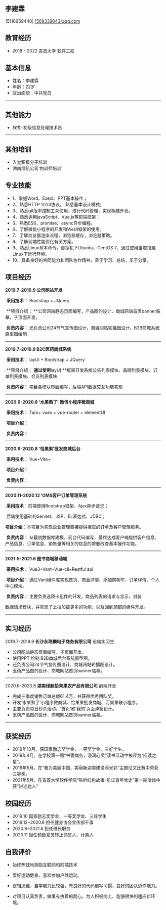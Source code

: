 ## 李建霖

15116659440| 1569339843@qq.com

## 教育经历

- 2018 - 2022 吉首大学    软件工程 

## 基本信息

- 姓名：李建霖  
- 年龄：22岁 
- 政治面貌：中共党员

------

## 其他能力

- 软考-初级信息处理技术员

------

## 其他培训

- 入党积极分子培训
- 湖南绿航公司‘内训师培训’

## 专业技能

- 1、掌握Word、Execl、PPT基本操作；
- 2、熟悉HTTP 1/2/3协议， 熟悉基本设计模式;
- 3、熟悉git版本控制工具使用，进行代码管理，实现棉结开发。
- 4、熟悉运用javaScript、Vue.js等前端框架；
- 5、熟悉ES6、promise、async异步编程。
- 6、了解微信小程序的开发和WeUI框架的使用。
- 7、了解浏览器渲染流程，浏览器缓存，浏览器策略。
- 8、了解前端性能优化有关方案。
- 9、熟悉Linux基本命令，虚拟机下Ubuntu、CentOS 7，通过使用宝塔搭建Linux下远行环境。
- 10、具备良好的共同能力和团队协作精神，善于学习、总结，乐于分享。

## 项目经历

**2019.7-2019.9     公司网站开发**                                                                                                     

​	**采用技术：**  Bootstrap + JQuery

​	**项目介绍： **公司网站静态页面编写，产品图的设计、商城网站首页banner临摹，子页面开发。

​	**负责内容：** 还负责公司24节气宣传图设计，商城网站轮播图设计，B2B商城系统原型图绘制

****

**2019.7-2019.9     B2C医药商城系统**                                                                                                     

​	**采用技术：** layUI + Bootstrap + JQuery

​	**项目介绍： **通过使用**layUI **框架开发系统公告列表模块、品牌列表模块、订单列表模块、会员列表模块

​	**负责内容：** 项目各模块界面编写，后端API数据交互功能实现

****

**2020.6-2020.8    ‘水果熟了’ 微信小程序微商城**                       

​	**采用技术：** Taro+ vuex + vue-router + elementUI 

​	**项目介绍：**

​	**负责内容：** 

****

**2020.6-2020.8    ‘恰果果’批发商城后台**                      

​	**采用技术：** Vue+Vite+

​	**项目介绍：**

​	**负责内容：** 

****

**2020.11-2020.12    ‘OMS客户订单管理系统**                 

​	**采用技术**：前端使用Bootstrap框架、Ajax异步请求；

​					   后端使用基础的Servlet、JSP、EL表达式、JDBC；

​	**项目介绍**：本项目为实现企业管理直接提供相应的订单及客户管理服务。

​	**负责内容：** 从最初数据库建模，前台代码编写，最终达成客户端提供客户信息、产品信息、订单信息、销售量等相关的信息的增删改查基本操作功能。

****

**2021.5-2021.6    图书商城移动端**                 

​	**采用技术：** Vue3+Vant+Vue-cli+Restful api

​	**项目介绍：** 通过Vant组件库实现首页、商品详情、添加购物车、订单详情、个人中心模块。

​	**负责内容：** 主要负责选项卡组件的开发，商品列表的请求与显示、封装

数据请求模块，并实现了上拉加载更多的功能，以及回到顶部的组件开发。

****

## 实习经历

2019.7-2019.9     **长沙永玲麟电子商务有限公司**	前端实习生

- 公司网站静态页面编写，子页面开发。
- 使用PPT 绘制 B2B商城后台系统原型图。
- 还负责公司24节气宣传图设计，商城网站轮播图设计。
- 医药产品图的设计、商城网站首页banner临摹。

****

2020.6-2020.8     **湖南绿航恰果果农产品有限公司**	前端开发	

- 完成三季度销售订单总额61.4万，并获得优秀团队奖。
- 开发‘水果熟了’小程序微商城、恰果果批发商城、万翼果联小程序。
- 主要负责每日秒杀活动，‘首页’和‘我的’页面弹窗设计。
- 医药产品图的设计、商城网站首页banner临摹。

****

## 获奖经历

- 2019年10月，获国家励志奖学金、一等奖学金、三好学生。  
- 2019年4月，在学校第一届“书香商务，浸润心灵”读书活动中被评为“阅读之星”。
- 2019年5月，在“我为美丽中国、美丽新湖南建设添光彩”主题征文比赛中荣获三等奖。
- 2021年5月，在吉首大学软件学院“聆听红色故事-见证百年党史”第一期活动中获“讲述达人”

## 校园经历

- 2019.10  国家励志奖学金、一等奖学金、三好学生
- 2019.12~2020.6 担任健身协会宣传部干事 
- 2020.9~2021.6 担任班长职务
- 2020.11 担任预备党员转正领誓人、计票人

## 自我评价

- 始终热忱地拥抱互联网和前端技术

- 爱好运动健身，喜欢参加户外运动。

- 逻辑思维、自学能力比较强，有良好的代码编写习惯，良好的团队协作能力。

- 对项目认真负责，做事有执着的耐心，为人积极向上、能够很快的适应新环境。

  
